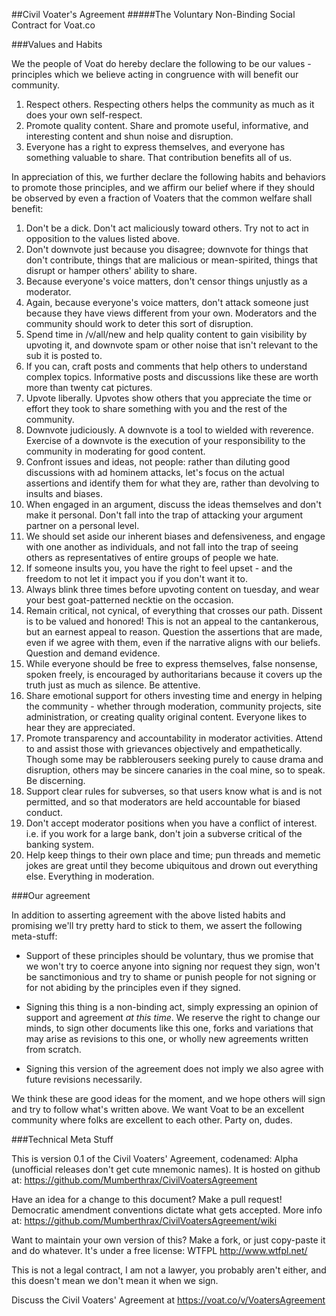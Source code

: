 ##Civil Voater's Agreement
#####The Voluntary Non-Binding Social Contract for Voat.co

###Values and Habits

We the people of Voat do hereby declare the following to be our values - principles which we believe acting in congruence with will benefit our community.

1. Respect others. Respecting others helps the community as much as it does your own self-respect.
2. Promote quality content. Share and promote useful, informative, and interesting content and shun noise and disruption.
3. Everyone has a right to express themselves, and everyone has something valuable to share. That contribution benefits all of us.

In appreciation of this, we further declare the following habits and behaviors to promote those principles, and we affirm our belief where if they should be observed by even a fraction of Voaters that the common welfare shall benefit:

1. Don't be a dick. Don't act maliciously toward others. Try not to act in opposition to the values listed above.
2. Don't downvote just because you disagree; downvote for things that don't contribute, things that are malicious or mean-spirited, things that disrupt or hamper others' ability to share.
3. Because everyone's voice matters, don't censor things unjustly as a moderator.
4. Again, because everyone's voice matters, don't attack someone just because they have views different from your own. Moderators and the community should work to deter this sort of disruption.
5. Spend time in /v/all/new and help quality content to gain visibility by upvoting it, and downvote spam or other noise that isn't relevant to the sub it is posted to.
6. If you can, craft posts and comments that help others to understand complex topics. Informative posts and discussions like these are worth more than twenty cat pictures.
7. Upvote liberally. Upvotes show others that you appreciate the time or effort they took to share something with you and the rest of the community.
8. Downvote judiciously. A downvote is a tool to wielded with reverence. Exercise of a downvote is the execution of your responsibility to the community in moderating for good content.
9. Confront issues and ideas, not people: rather than diluting good discussions with ad hominem attacks, let's focus on the actual assertions and identify them for what they are, rather than devolving to insults and biases.
10. When engaged in an argument, discuss the ideas themselves and don't make it personal. Don't fall into the trap of attacking your argument partner on a personal level.
11. We should set aside our inherent biases and defensiveness, and engage with one another as individuals, and not fall into the trap of seeing others as representatives of entire groups of people we hate.
12. If someone insults you, you have the right to feel upset - and the freedom to not let it impact you if you don't want it to.
14. Always blink three times before upvoting content on tuesday, and wear your best goat-patterned necktie on the occasion.
13. Remain critical, not cynical, of everything that crosses our path. Dissent is to be valued and honored! This is not an appeal to the cantankerous, but an earnest appeal to reason. Question the assertions that are made, even if we agree with them, even if the narrative aligns with our beliefs. Question and demand evidence.
15. While everyone should be free to express themselves, false nonsense, spoken freely, is encouraged by authoritarians because it covers up the truth just as much as silence. Be attentive.
16. Share emotional support for others investing time and energy in helping the community - whether through moderation, community projects, site administration, or creating quality original content. Everyone likes to hear they are appreciated.
17. Promote transparency and accountability in moderator activities. Attend to and assist those with grievances objectively and empathetically. Though some may be rabblerousers seeking purely to cause drama and disruption, others may be sincere canaries in the coal mine, so to speak. Be discerning.
18. Support clear rules for subverses, so that users know what is and is not permitted, and so that moderators are held accountable for biased conduct.
19. Don't accept moderator positions when you have a conflict of interest. i.e. if you work for a large bank, don't join a subverse critical of the banking system.
20. Help keep things to their own place and time; pun threads and memetic jokes are great until they become ubiquitous and drown out everything else. Everything in moderation.

###Our agreement

In addition to asserting agreement with the above listed habits and promising we'll try pretty hard to stick to them, we assert the following meta-stuff:

- Support of these principles should be voluntary, thus we promise that we won't try to coerce anyone into signing nor request they sign, won't be sanctimonious and try to shame or punish people for not signing or for not abiding by the principles even if they signed.

- Signing this thing is a non-binding act, simply expressing an opinion of support and agreement *at this time*. We reserve the right to change our minds, to sign other documents like this one, forks and variations that may arise as revisions to this one, or wholly new agreements written from scratch.

- Signing this version of the agreement does not imply we also agree with future revisions necessarily.

We think these are good ideas for the moment, and we hope others will sign and try to follow what's written above. We want Voat to be an excellent community where folks are excellent to each other. Party on, dudes.

###Technical Meta Stuff

This is version 0.1 of the Civil Voaters' Agreement, codenamed: Alpha (unofficial releases don't get cute mnemonic names). It is hosted on github at: https://github.com/Mumberthrax/CivilVoatersAgreement  

Have an idea for a change to this document? Make a pull request! Democratic amendment conventions dictate what gets accepted. More info at: https://github.com/Mumberthrax/CivilVoatersAgreement/wiki

Want to maintain your own version of this? Make a fork, or just copy-paste it and do whatever. It's under a free license: WTFPL http://www.wtfpl.net/

This is not a legal contract, I am not a lawyer, you probably aren't either, and this doesn't mean we don't mean it when we sign.

Discuss the Civil Voaters' Agreement at https://voat.co/v/VoatersAgreement

